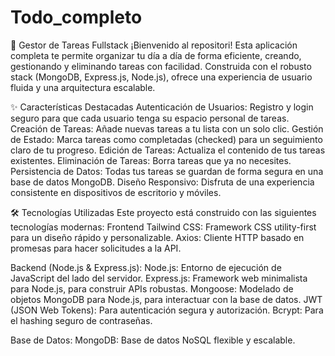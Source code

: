 # Todo_completo
🚀 Gestor de Tareas Fullstack
¡Bienvenido al repositori! Esta aplicación completa te permite organizar tu día a día de forma eficiente, creando, gestionando y eliminando tareas con facilidad. Construida con el robusto stack (MongoDB, Express.js, Node.js), ofrece una experiencia de usuario fluida y una arquitectura escalable.

✨ Características Destacadas
Autenticación de Usuarios: Registro y login seguro para que cada usuario tenga su espacio personal de tareas.
Creación de Tareas: Añade nuevas tareas a tu lista con un solo clic.
Gestión de Estado: Marca tareas como completadas (checked) para un seguimiento claro de tu progreso.
Edición de Tareas: Actualiza el contenido de tus tareas existentes.
Eliminación de Tareas: Borra tareas que ya no necesites.
Persistencia de Datos: Todas tus tareas se guardan de forma segura en una base de datos MongoDB.
Diseño Responsivo: Disfruta de una experiencia consistente en dispositivos de escritorio y móviles.

🛠️ Tecnologías Utilizadas
Este proyecto está construido con las siguientes tecnologías modernas:
Frontend 
Tailwind CSS: Framework CSS utility-first para un diseño rápido y personalizable.
Axios: Cliente HTTP basado en promesas para hacer solicitudes a la API.

Backend (Node.js & Express.js):
Node.js: Entorno de ejecución de JavaScript del lado del servidor.
Express.js: Framework web minimalista para Node.js, para construir APIs robustas.
Mongoose: Modelado de objetos MongoDB para Node.js, para interactuar con la base de datos.
JWT (JSON Web Tokens): Para autenticación segura y autorización.
Bcrypt: Para el hashing seguro de contraseñas.

Base de Datos:
MongoDB: Base de datos NoSQL flexible y escalable.
